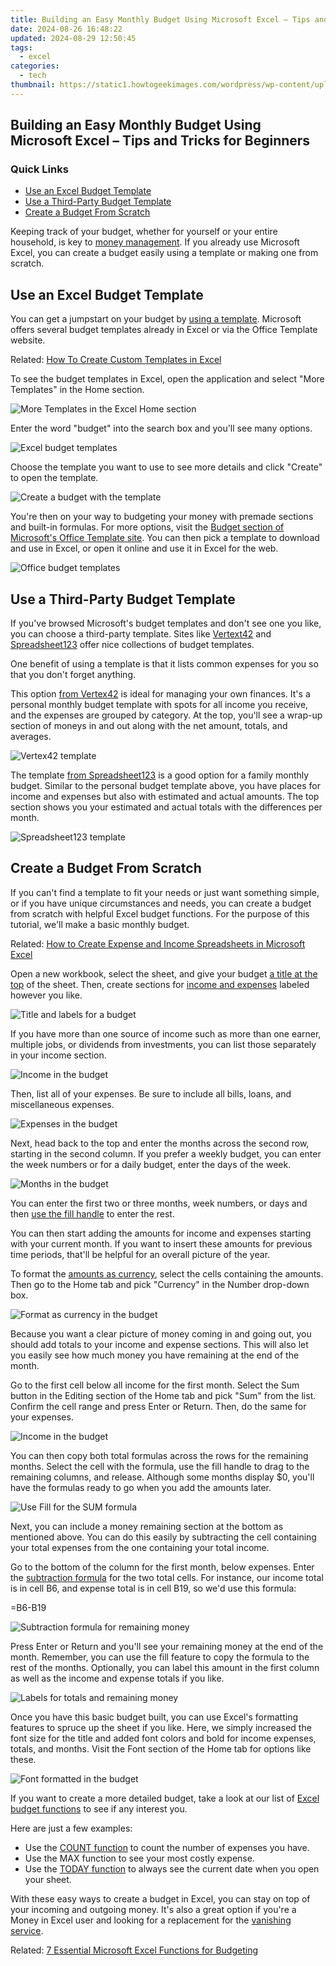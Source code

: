 ```yaml
---
title: Building an Easy Monthly Budget Using Microsoft Excel – Tips and Tricks for Beginners
date: 2024-08-26 16:48:22
updated: 2024-08-29 12:50:45
tags:
  - excel
categories:
  - tech
thumbnail: https://static1.howtogeekimages.com/wordpress/wp-content/uploads/2022/06/couple-making-budget-laptop.jpg
---
```


## Building an Easy Monthly Budget Using Microsoft Excel – Tips and Tricks for Beginners

### Quick Links

* [Use an Excel Budget Template](https://android-location-track.techidaily.com/5-ways-to-track-tecno-spark-go-2023-without-app-drfone-by-drfone-virtual-android/)
* [Use a Third-Party Budget Template](https://change-location.techidaily.com/guide-how-to-unbrick-a-bricked-samsung-galaxy-a05-phone-drfone-by-drfone-fix-android-problems-fix-android-problems/)
* [Create a Budget From Scratch](https://bypass-frp.techidaily.com/a-step-by-step-guide-on-using-adb-and-fastboot-to-remove-frp-lock-on-your-honor-play-40c-by-drfone-android/)

 Keeping track of your budget, whether for yourself or your entire household, is key to [money management](https://www.reviewgeek.com/67538/here-are-the-best-alternatives-to-simples-online-banking-service/). If you already use Microsoft Excel, you can create a budget easily using a template or making one from scratch.

##  Use an Excel Budget Template

 You can get a jumpstart on your budget by [using a template](https://iphone-unlock.techidaily.com/the-best-methods-to-unlock-the-iphone-locked-to-owner-for-iphone-13-pro-max-drfone-by-drfone-ios/). Microsoft offers several budget templates already in Excel or via the Office Template website.

Related: [How To Create Custom Templates in Excel](https://iphone-unlock.techidaily.com/the-best-methods-to-unlock-the-iphone-locked-to-owner-for-iphone-13-pro-max-drfone-by-drfone-ios/) 

 To see the budget templates in Excel, open the application and select "More Templates" in the Home section.

![More Templates in the Excel Home section](https://static1.howtogeekimages.com/wordpress/wp-content/uploads/2022/06/MoreTemplates-ExcelCreateBudget.png) 

 Enter the word "budget" into the search box and you'll see many options.

![Excel budget templates](https://static1.howtogeekimages.com/wordpress/wp-content/uploads/2022/06/ExcelTemplatesSelect-ExcelCreateBudget.png) 

 Choose the template you want to use to see more details and click "Create" to open the template.

![Create a budget with the template](https://static1.howtogeekimages.com/wordpress/wp-content/uploads/2022/06/MoreTemplatesCreate-ExcelCreateBudget.png) 

 You're then on your way to budgeting your money with premade sections and built-in formulas. For more options, visit the [Budget section of Microsoft's Office Template site](https://templates.office.com/en-us/budgets). You can then pick a template to download and use in Excel, or open it online and use it in Excel for the web.

![Office budget templates](https://static1.howtogeekimages.com/wordpress/wp-content/uploads/2022/06/OfficeTemplates-ExcelCreateBudget.png) 

##  Use a Third-Party Budget Template

 If you've browsed Microsoft's budget templates and don't see one you like, you can choose a third-party template. Sites like [Vertext42](https://www.vertex42.com/) and [Spreadsheet123](https://www.spreadsheet123.com/) offer nice collections of budget templates.

 One benefit of using a template is that it lists common expenses for you so that you don't forget anything.

 This option [from Vertex42](https://www.vertex42.com/ExcelTemplates/personal-budget-spreadsheet.html) is ideal for managing your own finances. It's a personal monthly budget template with spots for all income you receive, and the expenses are grouped by category. At the top, you'll see a wrap-up section of moneys in and out along with the net amount, totals, and averages.

![Vertex42 template](https://static1.howtogeekimages.com/wordpress/wp-content/uploads/2022/06/Vertex42Template-ExcelCreateBudget.png) 

 The template [from Spreadsheet123](https://www.spreadsheet123.com/ExcelTemplates/family-budget-planner-spreadsheet.html) is a good option for a family monthly budget. Similar to the personal budget template above, you have places for income and expenses but also with estimated and actual amounts. The top section shows you your estimated and actual totals with the differences per month.

![Spreadsheet123 template](https://static1.howtogeekimages.com/wordpress/wp-content/uploads/2022/06/Spreadsheet123Template-ExcelCreateBudget.png) 

##  Create a Budget From Scratch

 If you can't find a template to fit your needs or just want something simple, or if you have unique circumstances and needs, you can create a budget from scratch with helpful Excel budget functions. For the purpose of this tutorial, we'll make a basic monthly budget.

Related: [How to Create Expense and Income Spreadsheets in Microsoft Excel](https://fox-blue.techidaily.com/updated-diving-into-the-depths-with-gopro-hero5-for-2024/) 

 Open a new workbook, select the sheet, and give your budget [a title at the top](https://some-guidance.techidaily.com/unlocking-spotifys-potential-for-brands-a-comprehensive-guide-for-2024/) of the sheet. Then, create sections for [income and expenses](https://fox-blue.techidaily.com/updated-diving-into-the-depths-with-gopro-hero5-for-2024/) labeled however you like.

![Title and labels for a budget](https://static1.howtogeekimages.com/wordpress/wp-content/uploads/2022/06/Titles-ExcelCreateBudget.png) 

 If you have more than one source of income such as more than one earner, multiple jobs, or dividends from investments, you can list those separately in your income section.

![Income in the budget](https://static1.howtogeekimages.com/wordpress/wp-content/uploads/2022/06/Income-ExcelCreateBudget.png) 

 Then, list all of your expenses. Be sure to include all bills, loans, and miscellaneous expenses.

![Expenses in the budget](https://static1.howtogeekimages.com/wordpress/wp-content/uploads/2022/06/Expenses-ExcelCreateBudget.png) 

 Next, head back to the top and enter the months across the second row, starting in the second column. If you prefer a weekly budget, you can enter the week numbers or for a daily budget, enter the days of the week.

![Months in the budget](https://static1.howtogeekimages.com/wordpress/wp-content/uploads/2022/06/Months-ExcelCreateBudget.png) 

 You can enter the first two or three months, week numbers, or days and then [use the fill handle](https://visual-screen-recording.techidaily.com/new-in-2024-top-5-best-hdmi-21-gaming-monitors-ps5-compatible/) to enter the rest.

 You can then start adding the amounts for income and expenses starting with your current month. If you want to insert these amounts for previous time periods, that'll be helpful for an overall picture of the year.

 To format the [amounts as currency](https://on-screen-recording.techidaily.com/updated-rapid-reel-sound-mixed-screenshotting/), select the cells containing the amounts. Then go to the Home tab and pick "Currency" in the Number drop-down box.

![Format as currency in the budget](https://static1.howtogeekimages.com/wordpress/wp-content/uploads/2022/06/FormatCurrency-ExcelCreateBudget.png) 

 Because you want a clear picture of money coming in and going out, you should add totals to your income and expense sections. This will also let you easily see how much money you have remaining at the end of the month.

 Go to the first cell below all income for the first month. Select the Sum button in the Editing section of the Home tab and pick "Sum" from the list. Confirm the cell range and press Enter or Return. Then, do the same for your expenses.

![Income in the budget](https://static1.howtogeekimages.com/wordpress/wp-content/uploads/2022/06/Income-ExcelCreateBudget.png) 

 You can then copy both total formulas across the rows for the remaining months. Select the cell with the formula, use the fill handle to drag to the remaining columns, and release. Although some months display $0, you'll have the formulas ready to go when you add the amounts later.

![Use Fill for the SUM formula](https://static1.howtogeekimages.com/wordpress/wp-content/uploads/2022/06/FillSum-ExcelCreateBudget.png) 

 Next, you can include a money remaining section at the bottom as mentioned above. You can do this easily by subtracting the cell containing your total expenses from the one containing your total income.

 Go to the bottom of the column for the first month, below expenses. Enter the [subtraction formula](https://ios-unlock.techidaily.com/how-to-remove-flashlight-from-apple-iphone-12-mini-lock-screen-by-drfone-ios/) for the two total cells. For instance, our income total is in cell B6, and expense total is in cell B19, so we'd use this formula:

=B6-B19

![Subtraction formula for remaining money](https://static1.howtogeekimages.com/wordpress/wp-content/uploads/2022/06/FormulaRemaining-ExcelCreateBudget.png) 

 Press Enter or Return and you'll see your remaining money at the end of the month. Remember, you can use the fill feature to copy the formula to the rest of the months. Optionally, you can label this amount in the first column as well as the income and expense totals if you like.

![Labels for totals and remaining money](https://static1.howtogeekimages.com/wordpress/wp-content/uploads/2022/06/TotalRemainingLabels-ExcelCreateBudget.png) 

 Once you have this basic budget built, you can use Excel's formatting features to spruce up the sheet if you like. Here, we simply increased the font size for the title and added font colors and bold for income expenses, totals, and months. Visit the Font section of the Home tab for options like these.

![Font formatted in the budget](https://static1.howtogeekimages.com/wordpress/wp-content/uploads/2022/06/FormattedFont-ExcelCreateBudget.png) 

 If you want to create a more detailed budget, take a look at our list of [Excel budget functions](https://easy-unlock-android.techidaily.com/in-2024-how-to-reset-a-realme-narzo-60-pro-5g-phone-that-is-locked-by-drfone-android/) to see if any interest you. 

 Here are just a few examples:

* Use the [COUNT function](https://android-location-track.techidaily.com/how-to-track-a-lost-xiaomi-redmi-note-12t-pro-for-free-drfone-by-drfone-virtual-android/) to count the number of expenses you have.
* Use the MAX function to see your most costly expense.
* Use the [TODAY function](https://blog-min.techidaily.com/how-to-recover-deleted-photos-from-android-gallery-app-on-redmi-note-12-5g-by-stellar-photo-recovery-android-mobile-photo-recover/) to always see the current date when you open your sheet.

 With these easy ways to create a budget in Excel, you can stay on top of your incoming and outgoing money. It's also a great option if you're a Money in Excel user and looking for a replacement for the [vanishing service](https://screen-recording.techidaily.com/new-2024-approved-bifrost-betrayal-gods-at-war/).

Related: [7 Essential Microsoft Excel Functions for Budgeting](https://easy-unlock-android.techidaily.com/in-2024-how-to-reset-a-realme-narzo-60-pro-5g-phone-that-is-locked-by-drfone-android/)

<ins class="adsbygoogle"
     style="display:block"
     data-ad-format="autorelaxed"
     data-ad-client="ca-pub-7571918770474297"
     data-ad-slot="1223367746"></ins>



<ins class="adsbygoogle"
     style="display:block"
     data-ad-client="ca-pub-7571918770474297"
     data-ad-slot="8358498916"
     data-ad-format="auto"
     data-full-width-responsive="true"></ins>
